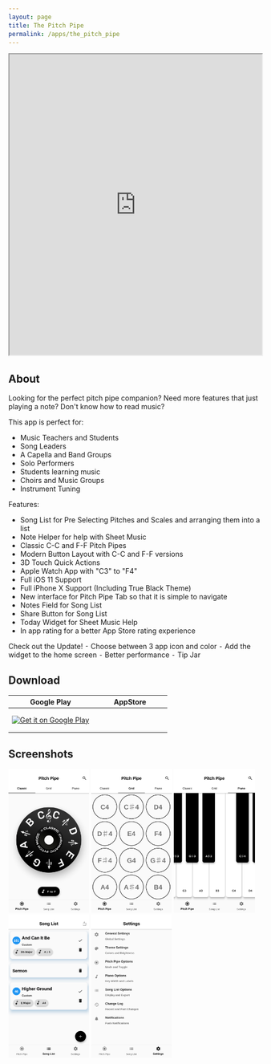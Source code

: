 ```yaml
---
layout: page
title: The Pitch Pipe
permalink: /apps/the_pitch_pipe
---
```


<iframe src='https://pitchpipe.app' height='600' width='100%'></iframe>


## About

Looking for the perfect pitch pipe companion? Need more features that just playing a note? Don't know how to read music?

This app is perfect for:
- Music Teachers and Students
- Song Leaders
- A Capella and Band Groups
- Solo Performers
- Students learning music
- Choirs and Music Groups
- Instrument Tuning

Features:
- Song List for Pre Selecting Pitches and Scales and arranging them into a list
- Note Helper for help with Sheet Music
- Classic C-C and F-F Pitch Pipes
- Modern Button Layout with C-C and F-F versions
- 3D Touch Quick Actions
- Apple Watch App with "C3" to "F4"
- Full iOS 11 Support
- Full iPhone X Support (Including True Black Theme)
- New interface for Pitch Pipe Tab so that it is simple to navigate
- Notes Field for Song List
- Share Button for Song List
- Today Widget for Sheet Music Help
- In app rating for a better App Store rating experience

Check out the Update!
⁃	Choose between 3 app icon and color
⁃	Add the widget to the home screen
⁃	Better performance
⁃	Tip Jar

## Download

Google Play             |  AppStore
:-------------------------:|:-------------------------:
<a href='https://play.google.com/store/apps/details?id=com.appleeducate.thepitchpipe&hl=en_US&pcampaignid=pcampaignidMKT-Other-global-all-co-prtnr-py-PartBadge-Mar2515-1'><img alt='Get it on Google Play' width="135px" height="60px" src='https://play.google.com/intl/en_us/badges/static/images/badges/en_badge_web_generic.png'/></a>  |  <a href="https://apps.apple.com/us/app/the-pitch-pipe/id1244972865?mt=8" style="display:inline-block;overflow:hidden;background:url(https://linkmaker.itunes.apple.com/en-us/badge-lrg.svg?releaseDate=2017-06-12&kind=iossoftware&bubble=ios_apps) no-repeat;width:135px;height:40px;"></a>

## Screenshots

<img src="1.png" width="32%">
<img src="2.png" width="32%">
<img src="3.png" width="32%">

<img src="4.png" width="32%">
<img src="5.png" width="32%">
    